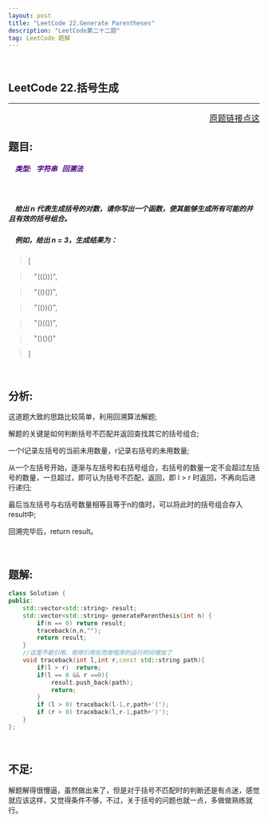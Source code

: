 ```yaml
---
layout: post
title: "LeetCode 22.Generate Parentheses"
description: "LeetCode第二十二题"
tag: LeetCode 题解
---
```


<br />

**LeetCode 22.括号生成**
---
---
<p style="text-align:right;font-size:120%">
<a href="https://leetcode-cn.com/problems/generate-parentheses/description/" target="blank">
原题链接点这
</a>
</p>

## **题目:**

##### <b style=";color:Indigo">&nbsp;&nbsp;&nbsp; 类型: &nbsp; 字符串 &nbsp; 回溯法 </b>

<br />

##### &nbsp;&nbsp;&nbsp; 给出 n 代表生成括号的对数，请你写出一个函数，使其能够生成所有可能的并且有效的括号组合。

##### &nbsp;&nbsp;&nbsp;  例如，给出 n = 3，生成结果为：

>[

>&nbsp;&nbsp; "((()))",

>&nbsp;&nbsp; "(()())",

>&nbsp;&nbsp; "(())()",

>&nbsp;&nbsp; "()(())",

>&nbsp;&nbsp; "()()()"

>]

<br />

## **分析:**

这道题大致的思路比较简单，利用回溯算法解题;

解题的关键是如何判断括号不匹配并返回查找其它的括号组合;

一个l记录左括号的当前未用数量，r记录右括号的未用数量;

从一个左括号开始，逐渐与左括号和右括号组合，右括号的数量一定不会超过左括号的数量，一旦超过，即可认为括号不匹配，返回，即 l > r 时返回，不再向后进行递归;

最后当左括号与右括号数量相等且等于n的值时，可以将此时的括号组合存入result中;

回溯完毕后，return result。

<br />

## **题解:**

```C++
class Solution {
public:
    std::vector<std::string> result;
    std::vector<std::string> generateParenthesis(int n) {
        if(n == 0) return result;
        traceback(n,n,"");
        return result;
    }
    //这里不能引用，使用引用反而使程序的运行时间增加了
    void traceback(int l,int r,const std::string path){
        if(l > r)  return;
        if(l == 0 && r ==0){
            result.push_back(path);
            return;
        }
        if (l > 0) traceback(l-1,r,path+'(');
        if (r > 0) traceback(l,r-1,path+')');
    }
};
```

<br />

## **不足:**

解题解得很懵逼，虽然做出来了，但是对于括号不匹配时的判断还是有点迷，感觉就应该这样，又觉得条件不够，不过，关于括号的问题也就一点，多做做熟练就行。
